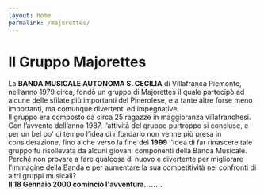 ```yaml
---
layout: home
permalink: /majorettes/
---
```

# Il Gruppo Majorettes

La **BANDA MUSICALE AUTONOMA S. CECILIA** di Villafranca Piemonte, nell’anno 1979 circa, fondò un gruppo di Majorettes il quale partecipò ad alcune delle sfilate più importanti del Pinerolese, e a tante altre forse meno importanti, ma comunque divertenti ed  impegnative.  
Il gruppo era composto da circa 25 ragazze in maggioranza villafranchesi.
Con l’avvento dell’anno 1987, l’attività del gruppo purtroppo si concluse, e per un bel po' di tempo l’idea di rifondarlo non venne più presa in considerazione, fino a che verso
la fine del **1999** l'idea di far rinascere tale gruppo fu risollevata da alcuni giovani componenti della Banda
Musicale.  
Perché non provare a fare qualcosa di nuovo e divertente per migliorare l'immagine della Banda
e per aumentare la sua competitività nei confronti di altri gruppi musicali?  
**Il 18 Gennaio 2000 cominciò l'avventura........**